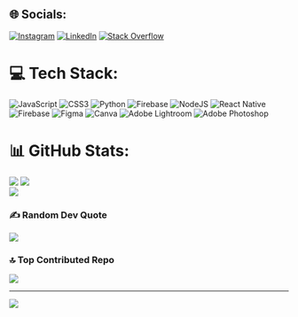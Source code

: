 ## 🌐 Socials:
[![Instagram](https://img.shields.io/badge/Instagram-%23E4405F.svg?logo=Instagram&logoColor=white)](https://instagram.com/eduardobassani017) [![LinkedIn](https://img.shields.io/badge/LinkedIn-%230077B5.svg?logo=linkedin&logoColor=white)](eduardo-bassani-196611302) [![Stack Overflow](https://img.shields.io/badge/-Stackoverflow-FE7A16?logo=stack-overflow&logoColor=white)](https://stackoverflow.com/users/user:27342330/eduardo-bassani) 

# 💻 Tech Stack:
![JavaScript](https://img.shields.io/badge/javascript-%23323330.svg?style=for-the-badge&logo=javascript&logoColor=%23F7DF1E) ![CSS3](https://img.shields.io/badge/css3-%231572B6.svg?style=for-the-badge&logo=css3&logoColor=white) ![Python](https://img.shields.io/badge/python-3670A0?style=for-the-badge&logo=python&logoColor=ffdd54) ![Firebase](https://img.shields.io/badge/firebase-%23039BE5.svg?style=for-the-badge&logo=firebase) ![NodeJS](https://img.shields.io/badge/node.js-6DA55F?style=for-the-badge&logo=node.js&logoColor=white) ![React Native](https://img.shields.io/badge/react_native-%2320232a.svg?style=for-the-badge&logo=react&logoColor=%2361DAFB) ![Firebase](https://img.shields.io/badge/firebase-a08021?style=for-the-badge&logo=firebase&logoColor=ffcd34) ![Figma](https://img.shields.io/badge/figma-%23F24E1E.svg?style=for-the-badge&logo=figma&logoColor=white) ![Canva](https://img.shields.io/badge/Canva-%2300C4CC.svg?style=for-the-badge&logo=Canva&logoColor=white) ![Adobe Lightroom](https://img.shields.io/badge/Adobe%20Lightroom-31A8FF.svg?style=for-the-badge&logo=Adobe%20Lightroom&logoColor=white) ![Adobe Photoshop](https://img.shields.io/badge/adobe%20photoshop-%2331A8FF.svg?style=for-the-badge&logo=adobe%20photoshop&logoColor=white)
# 📊 GitHub Stats:
![](https://github-readme-stats.vercel.app/api?username=EduardoSenac1b&theme=dark&hide_border=false&include_all_commits=false&count_private=false)
![](https://github-readme-streak-stats.herokuapp.com/?user=EduardoSenac1b&theme=dark&hide_border=false)<br/>
![](https://github-readme-stats.vercel.app/api/top-langs/?username=EduardoSenac1b&theme=dark&hide_border=false&include_all_commits=false&count_private=false&layout=compact)

### ✍️ Random Dev Quote
![](https://quotes-github-readme.vercel.app/api?type=vetical&theme=dark)

### 🔝 Top Contributed Repo
![](https://github-contributor-stats.vercel.app/api?username=EduardoSenac1b&limit=5&theme=dark&combine_all_yearly_contributions=true)

---
[![](https://visitcount.itsvg.in/api?id=EduardoSenac1b&label=Profile%20Views&color=4&icon=6&pretty=true)](https://visitcount.itsvg.in)
